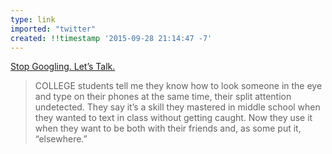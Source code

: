 ```yaml
---
type: link
imported: "twitter"
created: !!timestamp '2015-09-28 21:14:47 -7'
---
```

[Stop Googling. Let’s Talk.](https://www.nytimes.com/2015/09/27/opinion/sunday/stop-googling-lets-talk.html)

> COLLEGE students tell me they know how to look someone in the eye and type on their phones at the same time, their split attention undetected. They say it’s a skill they mastered in middle school when they wanted to text in class without getting caught. Now they use it when they want to be both with their friends and, as some put it, “elsewhere.”
